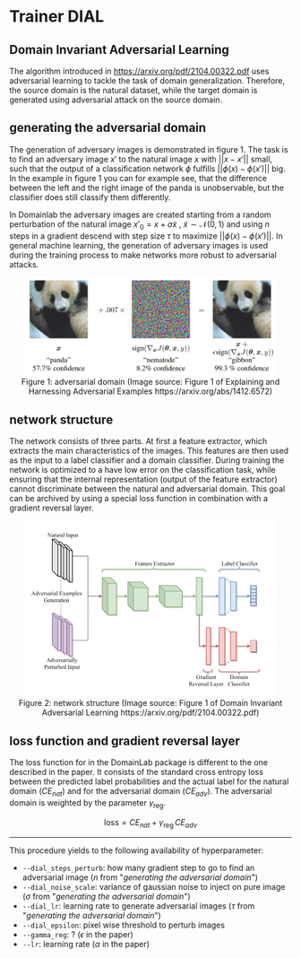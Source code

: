 # Trainer DIAL
## Domain Invariant Adversarial Learning

The algorithm introduced in https://arxiv.org/pdf/2104.00322.pdf uses adversarial learning to tackle the task of domain generalization. Therefore, the source domain is the natural dataset, while the target domain is generated using adversarial attack on the source domain.


## generating the adversarial domain

The generation of adversary images is demonstrated in figure 1.
The task is to find an adversary image $x'$ to the natural image $x$ with $||x- x'||$ small, such that the output of a classification network $\phi$ fulfills $||\phi(x) - \phi(x')||$ big. In the example in figure 1 you can for example see, that the difference between the left and the right image of the panda is unobservable, but the classifier does still classify them differently.

In Domainlab the adversary images are created starting from a random perturbation of the natural image $x'_0 = x + \sigma \tilde{x}~$, $\tilde{x} \sim \mathcal{N}(0, 1)$ and using $n$ steps in a gradient descend with step size $\tau$ to maximize $||\phi(x) - \phi(x')||$. In general machine learning, the generation of adversary images is used during the training process to make networks more robust to adversarial attacks.

<div style="align: center; text-align:center;">
 <img src="figs/adv_example.png" style="width:450px;"/>
 <div class="caption">Figure 1: adversarial domain (Image source: Figure 1 of Explaining and Harnessing Adversarial Examples https://arxiv.org/abs/1412.6572) </div>
</div>

## network structure

The network consists of three parts. At first a feature extractor, which extracts the main characteristics of the images. This features are then used as the input to a label classifier and a domain classifier.
During training the network is optimized to a have low error on the classification task, while ensuring that the internal representation (output of the feature extractor) cannot discriminate between the natural and adversarial domain. This goal can be archived by using a special loss function in combination with a gradient reversal layer.

<div style="align: center; text-align:center;">
 <img src="figs/DIAL_netw.png" style="width:450px;"/>
 <div class="caption">Figure 2: network structure (Image source: Figure 1 of Domain Invariant Adversarial Learning https://arxiv.org/pdf/2104.00322.pdf) </div>
</div>


[comment]: <> (## loss function and gradient reversal layer)

[comment]: <> (The loss function of the algorithm is a combination of three terms:)


[comment]: <> (standard cross entropy loss between the predicted label probabilities and the actual label $CE_{nat}$ for the natural domain, $CE_{adv}$ for the adversarial domain)

[comment]: <> (Kullback-Leibler divergence between classifier output on the natural images and their adversarial counterparts $KL$)

[comment]: <> (standard cross-entropy loss between predicted domain probability and domain label $D_{nat}$ for the natural domain, $D_{adv}$ for the adversarial domain)

[comment]: <> (The loss functions are given by:)


[comment]: <> ($$)
[comment]: <> (DIAL_{CE} = CE_{nat} + \lambda ~ CE_{adv} - r / D_{nat} + D_{adv} / )

[comment]: <> ($$)

[comment]: <> ($$)
[comment]: <> (DIAL_{KL} = CE_{nat} + \lambda ~ KL - r / D_{nat} + D_{adv} / )
[comment]: <> ($$)


[comment]: <> (The task is to minimize the label classification loss while maximizing the classification loss for the adversarial domain. Therefore a gradient reversal layer is inserted into the network, right in front of the domain classifier. The layer leaves the input unchanged during forward propagation and reverses the gradient by multiplying it with a negative scalar during the back-propagation. This ensures that the weights in the feature extractor are actually chosen such that they maximize the domain classification loss. The parameter of the gradient reversal layer is initialized to a small value and is then gradually increased to $r$.)

## loss function and gradient reversal layer

The loss function for in the DomainLab package is different to the one described in the paper. It consists of the standard cross entropy loss between the predicted label probabilities and the actual label for the natural domain ($CE_{nat}$) and for the adversarial domain ($CE_{adv}$).
The adversarial domain is weighted by the parameter $\gamma_\text{reg}$.

$$
\text{loss} = CE_{nat} + \gamma_\text{reg}\,CE_{adv}
$$


---

This procedure yields to the following availability of hyperparameter:
- `--dial_steps_perturb`: how many gradient step to go to find an adversarial image ($n$ from "*generating the adversarial domain*")
- `--dial_noise_scale`: variance of gaussian noise to inject on pure image ($\sigma$ from "*generating the adversarial domain*")
- `--dial_lr`: learning rate to generate adversarial images ($\tau$ from "*generating the adversarial domain*")
- `--dial_epsilon`: pixel wise threshold to perturb images
- `--gamma_reg`: ? ($\epsilon$ in the paper)
- `--lr`: learning rate ($\alpha$ in the paper)
